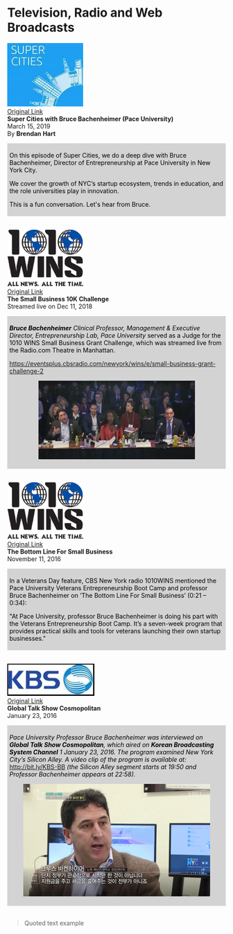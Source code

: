 # Television, Radio and Web Broadcasts

[![Super Cities](images/supercities.jpg)](https://anchor.fm/supercities/episodes/Super-Cities-with-Bruce-Bachenheimer-Pace-University-e3ffh5) <br/>
[Original Link](https://anchor.fm/supercities/episodes/Super-Cities-with-Bruce-Bachenheimer-Pace-University-e3ffh5) <br/>
**Super Cities with Bruce Bachenheimer (Pace University)** <br/>
March 15, 2019 <br/>
By **Brendan Hart** <br/>
<div style="background-color:#D3D3D3;color:black;padding:5px">
  <p>On this episode of Super Cities, we do a deep dive with Bruce Bachenheimer, Director of Entrepreneurship at Pace University in New York City.</p>
  <p>We cover the growth of NYC’s startup ecosystem, trends in education, and the role universities play in innovation.</p>
  <p>This is a fun conversation. Let's hear from Bruce.</p>
</div><br/>

[![1010 WINS](images/1010wins.gif)](http://bit.ly/SBGC_12-11-18) <br/>
[Original Link](http://bit.ly/SBGC_12-11-18) <br/>
**The Small Business 10K Challenge** <br/>
Streamed live on Dec 11, 2018 <br/>
<div style="background-color:#D3D3D3;color:black;padding:5px">
  <p><em><strong>Bruce Bachenheimer</strong> Clinical Professor, Management & Executive Director, Entrepreneurship Lab, Pace University</em> served as a Judge for the 1010 WINS Small Business Grant Challenge, which was streamed live from the Radio.com Theatre in Manhattan.</p>
  <p><a href='https://eventsplus.cbsradio.com/newyork/wins/e/small-business-grant-challenge-2'>https://eventsplus.cbsradio.com/newyork/wins/e/small-business-grant-challenge-2</a></p>
  <p style='text-align:center'><img src='images/image8695.jpg' alt='Event picture'/></p>
</div><br/>

[![1010 WINS](images/1010wins.gif)](https://embed.radio.com/clip/61197413) <br/>
[Original Link](https://embed.radio.com/clip/61197413) <br/>
**The Bottom Line For Small Business** <br/>
November 11, 2016 <br/>
<div style="background-color:#D3D3D3;color:black;padding:5px">
  <p>In a Veterans Day feature, CBS New York radio 1010WINS mentioned the Pace University Veterans Entrepreneurship Boot Camp and professor Bruce Bachenheimer on ‘The Bottom Line For Small Business’ (0:21 – 0:34):</p>
  <p>"At Pace University, professor Bruce Bachenheimer is doing his part with the Veterans Entrepreneurship Boot Camp. It’s a seven-week program that provides practical skills and tools for veterans launching their own startup businesses."</p>
</div><br/>

[![KBS](images/kbs.jpg)](http://www.ondemandkorea.com/global-talk-show-cosmopolitan-e40.html) <br/>
[Original Link](http://www.ondemandkorea.com/global-talk-show-cosmopolitan-e40.html) <br/>
**Global Talk Show Cosmopolitan** <br/>
January 23, 2016 <br/>
<div style="background-color:#D3D3D3;color:black;padding:5px">
  <p><em>Pace University Professor Bruce Bachenheimer was interviewed on <strong>Global Talk Show Cosmopolitan</strong>, which aired on <strong>Korean Broadcasting System Channel</strong> 1 January 23, 2016. The program examined New York City’s Silicon Alley. A video clip of the program is available at:</em> <a href='http://bit.ly/KBS-BB'>http://bit.ly/KBS-BB</a> <em>(the Silicon Alley segment starts at 19:50 and Professor Bachenheimer appears at 22:58).</em></p>
  <p style='text-align:center'><img src='images/image1084.png' alt='Event picture'/></p>
</div><br/>

> Quoted text example


